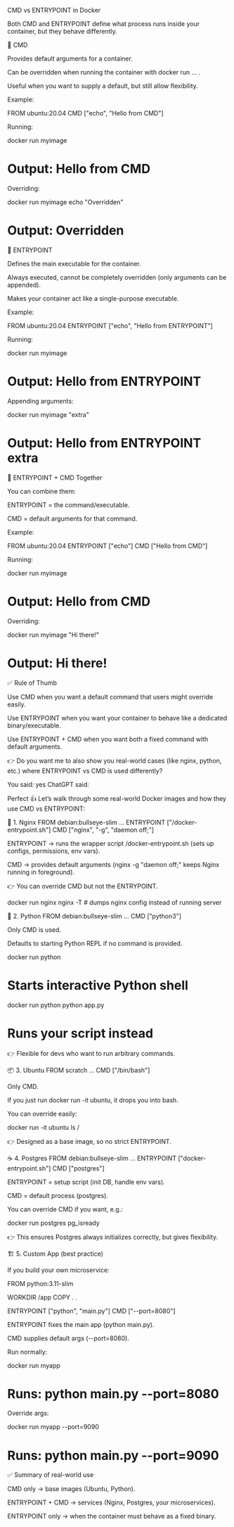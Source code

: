 CMD vs ENTRYPOINT in Docker

Both CMD and ENTRYPOINT define what process runs inside your container, but they behave differently.

🔹 CMD

Provides default arguments for a container.

Can be overridden when running the container with docker run ... <command>.

Useful when you want to supply a default, but still allow flexibility.

Example:

FROM ubuntu:20.04
CMD ["echo", "Hello from CMD"]


Running:

docker run myimage
# Output: Hello from CMD


Overriding:

docker run myimage echo "Overridden"
# Output: Overridden

🔹 ENTRYPOINT

Defines the main executable for the container.

Always executed, cannot be completely overridden (only arguments can be appended).

Makes your container act like a single-purpose executable.

Example:

FROM ubuntu:20.04
ENTRYPOINT ["echo", "Hello from ENTRYPOINT"]


Running:

docker run myimage
# Output: Hello from ENTRYPOINT


Appending arguments:

docker run myimage "extra"
# Output: Hello from ENTRYPOINT extra

🔹 ENTRYPOINT + CMD Together

You can combine them:

ENTRYPOINT = the command/executable.

CMD = default arguments for that command.

Example:

FROM ubuntu:20.04
ENTRYPOINT ["echo"]
CMD ["Hello from CMD"]


Running:

docker run myimage
# Output: Hello from CMD


Overriding:

docker run myimage "Hi there!"
# Output: Hi there!

✅ Rule of Thumb

Use CMD when you want a default command that users might override easily.

Use ENTRYPOINT when you want your container to behave like a dedicated binary/executable.

Use ENTRYPOINT + CMD when you want both a fixed command with default arguments.

👉 Do you want me to also show you real-world cases (like nginx, python, etc.) where ENTRYPOINT vs CMD is used differently?

You said:
yes
ChatGPT said:

Perfect 👍 Let’s walk through some real-world Docker images and how they use CMD vs ENTRYPOINT:

🐳 1. Nginx
FROM debian:bullseye-slim
...
ENTRYPOINT ["/docker-entrypoint.sh"]
CMD ["nginx", "-g", "daemon off;"]


ENTRYPOINT → runs the wrapper script /docker-entrypoint.sh (sets up configs, permissions, env vars).

CMD → provides default arguments (nginx -g "daemon off;" keeps Nginx running in foreground).

👉 You can override CMD but not the ENTRYPOINT.

docker run nginx nginx -T   # dumps nginx config instead of running server

🐍 2. Python
FROM debian:bullseye-slim
...
CMD ["python3"]


Only CMD is used.

Defaults to starting Python REPL if no command is provided.

docker run python
# Starts interactive Python shell

docker run python python app.py
# Runs your script instead


👉 Flexible for devs who want to run arbitrary commands.

📦 3. Ubuntu
FROM scratch
...
CMD ["/bin/bash"]


Only CMD.

If you just run docker run -it ubuntu, it drops you into bash.

You can override easily:

docker run -it ubuntu ls /


👉 Designed as a base image, so no strict ENTRYPOINT.

☕ 4. Postgres
FROM debian:bullseye-slim
...
ENTRYPOINT ["docker-entrypoint.sh"]
CMD ["postgres"]


ENTRYPOINT = setup script (init DB, handle env vars).

CMD = default process (postgres).

You can override CMD if you want, e.g.:

docker run postgres pg_isready


👉 This ensures Postgres always initializes correctly, but gives flexibility.

🏗️ 5. Custom App (best practice)

If you build your own microservice:

FROM python:3.11-slim

WORKDIR /app
COPY . .

ENTRYPOINT ["python", "main.py"]
CMD ["--port=8080"]


ENTRYPOINT fixes the main app (python main.py).

CMD supplies default args (--port=8080).

Run normally:

docker run myapp
# Runs: python main.py --port=8080


Override args:

docker run myapp --port=9090
# Runs: python main.py --port=9090


✅ Summary of real-world use

CMD only → base images (Ubuntu, Python).

ENTRYPOINT + CMD → services (Nginx, Postgres, your microservices).

ENTRYPOINT only → when the container must behave as a fixed binary.
